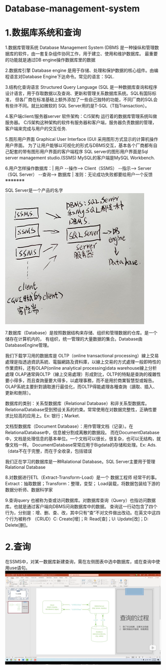 # Database-management-system

# 1.数据库系统和查询
1.数据库管理系统 Database Management System  (DBMS
是一种操纵和管理数据库的软件，由一套复杂组件协同工作，用于建立、使用和维护数据库。 
最重要的功能就是通过DB engine操作数据库里的数据

2.数据库引擎 Database engine
是用于存储、处理和保护数据的核心组件。由编程语言对Database Engine下达命令。常见的语言：SQL. 

3.结构化查询语言 Structured Query Language  (SQL
是一种数据库查询和程序设计语言，用于存取数据以及查询、更新和管理关系数据库系统。SQL有国际标准，
但各厂商在标准基础上额外添加了一些自己独特的功能，不同厂商的SQL会有些许不同。就比如微软的
SQL Server用的是T-SQL（T指Transaction）。

4.客户端client/服务器server 软件架构：C/S架构
运行着的数据库管理系统叫做服务器。
C/S架构这种架构的软件有服务器和客户端，服务器负责数据的管理，客户端来完成与用户的交互任务.

5.图形用户界面 Graphical User Interface (GUI
采用图形方式显示的计算机操作用户界面。 
为了让用户能够以可视化的形式与DBMS交互，基本各个厂商都有自己配套的带有图形用户界面的客户端程序
SQL server的图形用户界面是Sql server management studio.(SSMS)
MySQL的客户端是MySQL Workbench.

6.用户怎样操作数据库：| 用户 --操作--> Client（SSMS） --指示--> Server（SQL Server） --查询--> 数据库 | 
准则：无论成功失败都要给用户一个反馈※※※※※※※
   
   
SQL Server是一个产品的名字   
![image](https://github.com/fattyturkey/Database-management-system/blob/main/IMG_0942.JPG)




7.数据库（Database）是按照数据结构来存储、组织和管理数据的仓库。是一个储存在计算机内的，
有组织，统一管理的大量数据的集合。Database由DatabaseEngine管理。

我们下载学习用的数据库是 OLTP（online transactional processing）線上交易處理是指透過資訊系統、電腦網路及資料庫，以線上交易的方式處理一般即時性的作業資料，还有OLAP(online analytical processing)data warehouse線上分析處理
OLAP通常與OLTP（線上交易處理）形成對比，OLTP的特點是查詢的複雜性要小得多，而且查詢量要大得多，以處理事務，而不是用於商業智慧型或報告。OLAP系統主要針對讀取進行最佳化，而OLTP得能處理各種查詢（讀取、插入、更新和刪除）。

数据库的类别：关系型数据库（Relational Database）和非关系型数据库。 
RelationalDatabase受到预设关系的约束。常常使用在对数据完整性，正确性要求比较高的应用上。Ex: 银行；Market.

文档型数据库（Document Database）：用作管理文档（记录）。在RelationalDatabase中，信息被分割成离散的数据段。
而在DocumentDatabase中，文档是处理信息的基本单位。一个文档可以很长，很复杂，也可以无结构，就像文档一样。
DocumentDatabase常常应用于Bigdata的存储和处理。Ex: Ads.（data不在于完整，而在于全收录，包括错误

我们正在学习的数据库是一种Ralational Database。SQL Server主要用于管理 Ralational Database

8.对数据进行ETL（Extract-Transform-Load）是一个 数据工程师 经常干的事。Extract：抽取数据；Transform：整理，变型；
Load装载，将数据包装给下游的数据分析师、数据科学家 

9.查询query
也被称为查或访问数据库。对数据库查询（Query）也指访问数据库。也就是通过客户端向DBMS问询数据库中的数据。
查询这一行动包含了四个行为，分别是：增、删、查、改，其中只有“查”不对文件做出改动。在英文中这四个行为被称作
（CRUD）C: Create[增]；R: Read[查]；U: Update[改]；D: Delete[删]。

# 2.查询
在SSMS中，对某一数据库新建查询，需在左侧图表中选中数据库，或在查询中使用use语句。
![image](https://github.com/fattyturkey/Database-management-system/blob/main/IMG_0667_%E5%89%AF%E6%9C%AC.png)
